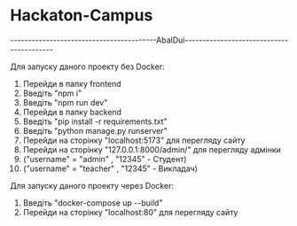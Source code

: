 # Hackaton-Campus
-----------------------------------------AbalDui-----------------------------------------

Для запуску даного проекту без Docker:

1. Перейди в папку frontend
2. Введіть "npm i"
3. Введіть "npm run dev"
4. Перейди в папку backend
5. Введіть "pip install -r requirements.txt"
6. Введіть "python manage.py runserver"
7. Перейди на сторінку "localhost:5173" для перегляду сайту
8. Перейди на сторінку "127.0.0.1:8000/admin/" для перегляду адмінки 
9. ("username" = "admin" , "12345" - Студент)
10. ("username" = "teacher" , "12345" - Викладач)


Для запуску даного проекту через Docker:

1. Введіть "docker-compose up --build"
2. Перейди на сторінку "localhost:80" для перегляду сайту
